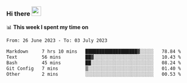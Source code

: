 ### Hi there <a href="https://www.gautamkrishnar.com/"><img src="https://media.giphy.com/media/hvRJCLFzcasrR4ia7z/giphy.gif" width="25px"></a>

📊 **This week I spent my time on**

<!--START_SECTION:waka-->

```txt
From: 26 June 2023 - To: 03 July 2023

Markdown     7 hrs 10 mins   ███████████████████▓░░░░░   78.84 %
Text         56 mins         ██▓░░░░░░░░░░░░░░░░░░░░░░   10.43 %
Bash         45 mins         ██░░░░░░░░░░░░░░░░░░░░░░░   08.24 %
Git Config   7 mins          ▒░░░░░░░░░░░░░░░░░░░░░░░░   01.40 %
Other        2 mins          ░░░░░░░░░░░░░░░░░░░░░░░░░   00.53 %
```

<!--END_SECTION:waka-->
